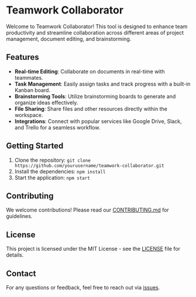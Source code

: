 # Teamwork Collaborator

Welcome to Teamwork Collaborator! This tool is designed to enhance team productivity and streamline collaboration across different areas of project management, document editing, and brainstorming.

## Features
- **Real-time Editing**: Collaborate on documents in real-time with teammates.
- **Task Management**: Easily assign tasks and track progress with a built-in Kanban board.
- **Brainstorming Tools**: Utilize brainstorming boards to generate and organize ideas effectively.
- **File Sharing**: Share files and other resources directly within the workspace.
- **Integrations**: Connect with popular services like Google Drive, Slack, and Trello for a seamless workflow.

## Getting Started
1. Clone the repository: `git clone https://github.com/yourusername/teamwork-collaborator.git`
2. Install the dependencies: `npm install`
3. Start the application: `npm start`

## Contributing
We welcome contributions! Please read our [CONTRIBUTING.md](CONTRIBUTING.md) for guidelines.

## License
This project is licensed under the MIT License - see the [LICENSE](LICENSE) file for details.

## Contact
For any questions or feedback, feel free to reach out via [issues](https://github.com/yourusername/teamwork-collaborator/issues).